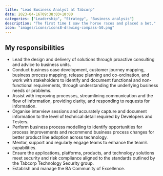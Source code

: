 ```yaml
---
title: "Lead Business Analyst at Tabcorp"
date: 2023-04-16T09:38:03+10:00
categories: ["Leadership", "Strategy", "Business analysis"]
description: "The first time I saw the horse races and placed a bet."
icon: "images/icons/icons8-drawing-compass-50.png"
---
```

## My responsibilities
* Lead the design and delivery of solutions through proactive consulting and advice to business units. 
* Conduct business case development, customer journey mapping, business process mapping, release planning and co-ordination, and work with stakeholders to identify and document functional and non-functional requirements, through understanding the underlying business needs or problems. 
* Assist with improving processes, streamlining communication and the flow of information, providing clarity, and responding to requests for information. 
* Organise interview sessions and accurately capture and document information to the level of technical detail required by Developers and Testers. 
* Perform business process modelling to identify opportunities for process improvements and recommend business process changes for better product line adoption across technology. 
* Mentor, support and regularly engage teams to enhance the team’s capabilities. 
* Ensure the applications, platforms, products, and technology solutions meet security and risk compliance aligned to the standards outlined by the Tabcorp Technology Security group. 
* Establish and manage the BA Community of Excellence. 
